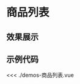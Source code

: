 # 商品列表

## 效果展示


<CssDemo />
<script setup>
import CssDemo from './demos-商品列表.vue'
</script>


## 示例代码

<<< ./demos-商品列表.vue

